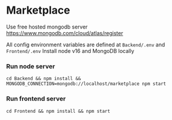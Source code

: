 

# Marketplace

Use free hosted mongodb server https://www.mongodb.com/cloud/atlas/register

All config environment variables are defined at `Backend/.env` and `Frontend/.env`
Install node v16 and MongoDB locally

### Run node server
```
cd Backend && npm install && MONGODB_CONNECTION=mongodb://localhost/marketplace npm start
```

### Run frontend server
```
cd Frontend && npm install && npm start
```
